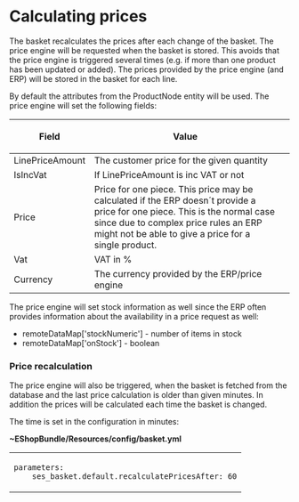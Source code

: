 #  Calculating prices 

The basket recalculates the prices after each change of the basket. The price engine will be requested when the basket is stored. This avoids that the price engine is triggered several times (e.g. if more than one product has been updated or added). The prices provided by the price engine (and ERP) will be stored in the basket for each line.

By default the attributes from the ProductNode entity will be used. The price engine will set the following fields:

<table>
<thead>
<tr class="header">
<th><p>Field</p></th>
<th><p>Value</p></th>
<th><br />
 </th>
</tr>
</thead>
<tbody>
<tr>
<td>LinePriceAmount</td>
<td>The customer price for the given quantity</td>
<td><br />
</td>
</tr>
<tr>
<td>IsIncVat</td>
<td>If LinePriceAmount is inc VAT or not</td>
<td><br />
</td>
</tr>
<tr>
<td>Price</td>
<td>Price for one piece. This price may be calculated if the ERP doesn´t provide a price for one piece. This is the normal case since due to complex price rules an ERP might not be able to give a price for a single product.</td>
<td><br />
</td>
</tr>
<tr>
<td>Vat</td>
<td>VAT in %</td>
<td><br />
</td>
</tr>
<tr>
<td>Currency</td>
<td>The currency provided by the ERP/price engine</td>
<td><br />
</td>
</tr>
</tbody>
</table>

The price engine will set stock information as well since the ERP often provides information about the availability in a price request as well:

  - remoteDataMap\['stockNumeric'\] - number of items in stock
  - remoteDataMap\['onStock'\] - boolean

### Price recalculation

The price engine will also be triggered, when the basket is fetched from the database and the last price calculation is older than given minutes.  In addition the prices will be calculated each time the basket is changed.

The time is set in the configuration in minutes:

**\~EShopBundle/Resources/config/basket.yml**

<table>
<tbody>
<tr>
<td><p><code class="sourceCode php">parameters:</code><br />
<code class="sourceCode php">    </code><code class="sourceCode php">ses_basket.</code><code class="sourceCode php"><span class="kw">default</code><code class="sourceCode php">.recalculatePricesAfter: <span class="dv">60</code></p></td>
</tr>
</tbody>
</table>
